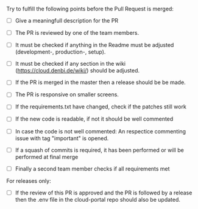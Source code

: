 Try to fulfill the following points before the Pull Request is merged:

- [ ] Give a meaningfull description for the PR
- [ ] The PR is reviewed by one of the team members.
- [ ] It must be checked if anything in the Readme must be adjusted (development-, production-, setup).
- [ ] It must be checked if any section in the wiki (https://cloud.denbi.de/wiki/) should be adjusted.
- [ ] If the PR is merged in the master then a release should be be made.
- [ ] The PR is responsive on smaller screens.
- [ ] If the requirements.txt have changed, check if the patches still work
- [ ] If the new code is readable, if not it should be well commented
- [ ] In case the code is not well commented: An respectice commenting issue with tag "important" is opened.
- [ ] If a squash of commits is required, it has been performed or will be performed at final merge
- [ ] Finally a second team member checks if all requirements met


For releases only:

- [ ] If the review of this PR is approved and the PR is followed by a release then the .env file 
  in the cloud-portal repo should also be updated. 


